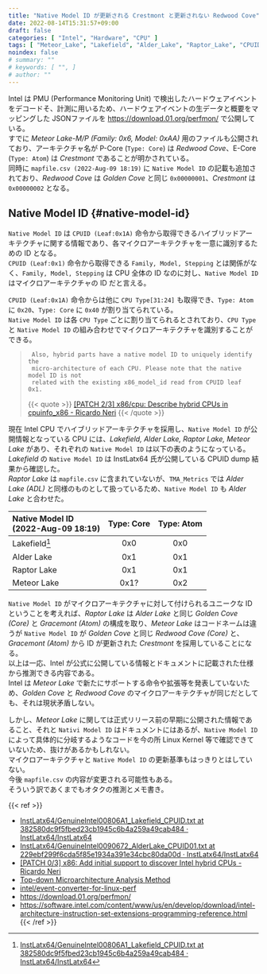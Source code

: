 ```yaml
---
title: "Native Model ID が更新される Crestmont と更新されない Redwood Cove"
date: 2022-08-14T15:31:57+09:00
draft: false
categories: [ "Intel", "Hardware", "CPU" ]
tags: [ "Meteor_Lake", "Lakefield", "Alder_Lake", "Raptor_Lake", "CPUID" ]
noindex: false
# summary: ""
# keywords: [ "", ]
# author: ""
---
```


Intel は PMU (Performance Monitoring Unit) で検出したハードウェアイベントをデコードそ、計測に用いるため、ハードウェアイベントの生データと概要をマッピングした JSONファイルを <https://download.01.org/perfmon/> で公開している。  
すでに *Meteor Lake-M/P (Family: 0x6, Model: 0xAA)* 用のファイルも公開されており、アーキテクチャ名が P-Core (`Type: Core`) は *Redwood Cove*、E-Core (`Type: Atom`) は *Crestmont* であることが明かされている。  
同時に `mapfile.csv (2022-Aug-09 18:19)` に `Native Model ID` の記載も追加されており、*Redwood Cove* は *Golden Cove* と同じ `0x00000001`、*Crestmont* は `0x00000002` となる。  

## Native Model ID {#native-model-id}
`Native Model ID` は `CPUID (Leaf:0x1A)` 命令から取得できるハイブリッドアーキテクチャに関する情報であり、各マイクロアーキテクチャを一意に識別するための ID となる。  
`CPUID (Leaf:0x1)` 命令から取得できる `Family, Model, Stepping` とは関係がなく、`Family, Model, Stepping` は CPU 全体の ID なのに対し、`Native Model ID` はマイクロアーキテクチャの ID だと言える。  

`CPUID (Leaf:0x1A)` 命令からは他に `CPU Type[31:24]` も取得でき、`Type: Atom` に `0x20`、`Type: Core` に `0x40` が割り当てられている。  
`Native Model ID` は各 `CPU Type` ごとに割り当てられるとされており、`CPU Type` と `Native Model ID` の組み合わせでマイクロアーキテクチャを識別することができる。  

 > 		Also, hybrid parts have a native model ID to uniquely identify the
 > 		micro-architecture of each CPU. Please note that the native model ID is not
 > 		related with the existing x86_model_id read from CPUID leaf 0x1.
 >
 > {{< quote >}} [[PATCH 2/3] x86/cpu: Describe hybrid CPUs in cpuinfo_x86 - Ricardo Neri](https://lore.kernel.org/lkml/20201002201931.2826-3-ricardo.neri-calderon@linux.intel.com/) {{< /quote >}}

現在 Intel CPU でハイブリッドアーキテクチャを採用し、`Native Model ID` が公開情報となっている CPU には、*Lakefield, Alder Lake, Raptor Lake, Meteor Lake* があり、それぞれの `Native Model ID` は以下の表のようになっている。  
*Lakefield* の `Native Model ID` は InstLatx64 氏が公開している CPUID dump 結果から確認した。  
*Raptor Lake* は `mapfile.csv` に含まれていないが、`TMA_Metrics` では *Alder Lake (ADL)* と同様のものとして扱っているため、`Native Model ID` も *Alder Lake* と合わせた。  

| Native Model ID<br>(2022-Aug-09 18:19) | Type: Core | Type: Atom |
| :--             | :--:       | :--:       |
| Lakefield[^lkf] | 0x0        | 0x0        |
| Alder Lake      | 0x1        | 0x1        |
| Raptor Lake     | 0x1        | 0x1        |
| Meteor Lake     | 0x1?       | 0x2        |

`Native Model ID` がマイクロアーキテクチャに対して付けられるユニークな ID ということを考えれば、*Raptor Lake* は *Alder Lake* と同じ *Golden Cove (Core)* と *Gracemont (Atom)* の構成を取り、*Meteor Lake* はコードネームは違うが `Native Model ID` が *Golden Cove* と同じ *Redwood Cove (Core)* と、*Gracemont (Atom)* から ID が更新された *Crestmont* を採用していることになる。  
以上は一応、Intel が公式に公開している情報とドキュメントに記載された仕様から推測できる内容である。  
Intel は *Meteor Lake* で新たにサポートする命令や拡張等を発表していないため、*Golden Cove* と *Redwood Cove* のマイクロアーキテクチャが同じだとしても、それは現状矛盾しない。  

しかし、*Meteor Lake* に関しては正式リリース前の早期に公開された情報であること、それと `Nativi Model ID` はドキュメントにはあるが、`Native Model ID` によって具体的に分岐するようなコードを今の所 Linux Kernel 等で確認できていないため、抜けがあるかもしれない。  
マイクロアーキテクチャと `Native Model ID` の更新基準もはっきりとはしていない。  
今後 `mapfile.csv` の内容が変更される可能性もある。  
そういう訳であくまでもオタクの推測とメモ書き。  

[^lkf]: [InstLatx64/GenuineIntel00806A1_Lakefield_CPUID.txt at 382580dc9f5fbed23cb1945c6b4a259a49cab484 · InstLatx64/InstLatx64](https://github.com/InstLatx64/InstLatx64/blob/382580dc9f5fbed23cb1945c6b4a259a49cab484/GenuineIntel/GenuineIntel00806A1_Lakefield_CPUID.txt)

{{< ref >}}
 * [InstLatx64/GenuineIntel00806A1_Lakefield_CPUID.txt at 382580dc9f5fbed23cb1945c6b4a259a49cab484 · InstLatx64/InstLatx64](https://github.com/InstLatx64/InstLatx64/blob/382580dc9f5fbed23cb1945c6b4a259a49cab484/GenuineIntel/GenuineIntel00806A1_Lakefield_CPUID.txt)
 * [InstLatx64/GenuineIntel0090672_AlderLake_CPUID01.txt at 229ebf299f6cda5f85e1934a391e34cbc80da00d · InstLatx64/InstLatx64](https://github.com/InstLatx64/InstLatx64/blob/229ebf299f6cda5f85e1934a391e34cbc80da00d/GenuineIntel/GenuineIntel0090672_AlderLake_CPUID01.txt)
 * [[PATCH 0/3] x86: Add initial support to discover Intel hybrid CPUs - Ricardo Neri](https://lore.kernel.org/lkml/20201002201931.2826-1-ricardo.neri-calderon@linux.intel.com/)
 * [Top-down Microarchitecture Analysis Method](https://www.intel.com/content/www/us/en/develop/documentation/vtune-cookbook/top/methodologies/top-down-microarchitecture-analysis-method.html)
 * [intel/event-converter-for-linux-perf](https://github.com/intel/event-converter-for-linux-perf)
 * <https://download.01.org/perfmon/>
 * <https://software.intel.com/content/www/us/en/develop/download/intel-architecture-instruction-set-extensions-programming-reference.html>
{{< /ref >}}
